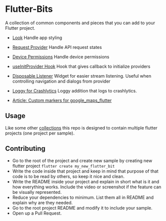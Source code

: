 # Flutter-Bits

A collection of common components and pieces that you can add to your Flutter project.

- [Look](https://github.com/infinum/Flutter-Bits/blob/master/look)
Handle app styling

- [Request Provider](https://github.com/infinum/flutter-bits/tree/master/request_provider)
Handle API request states

- [Device Permissions](https://github.com/infinum/flutter-bits/tree/master/device_permissions)
Handle device permissions

- [useInitProvider Hook](https://github.com/infinum/flutter-bits/tree/master/use_init_provider)
Hook that gives callback to initialize providers

- [Disposable Listener](https://github.com/infinum/flutter-bits/tree/master/disposable_listener)
Widget for easier stream listening. Useful when controlling navigation and dialogs from provider

- [Loggy for Crashlytics](https://github.com/infinum/flutter-bits/tree/master/loggy_crashlytics)
Loggy addition that logs to crashlytics.

- [Article: Custom markers for google_maps_flutter](https://infinum.com/the-capsized-eight/creating-custom-markers-on-google-maps-in-flutter-apps)

## Usage

Like some other [collections](https://github.com/gskinnerTeam/flutter_vignettes) this repo is designed to contain multiple flutter projects (one project per sample).

## Contributing

- Go to the root of the project and create new sample by creating new flutter project `flutter create my_new_flutter_bit`
- Write the code inside that project and keep in mind that purpose of that code is to be read by others, so keep it nice and clean.
- Write the README inside your project and explain in short what is it and how everything works. Include the video or screenshot if the feature can be visually represented.
- Reduce your dependencies to minimum. List them all in README and explain why are they needed.
- Go to the root project README and modify it to include your sample.
- Open up a Pull Request.
